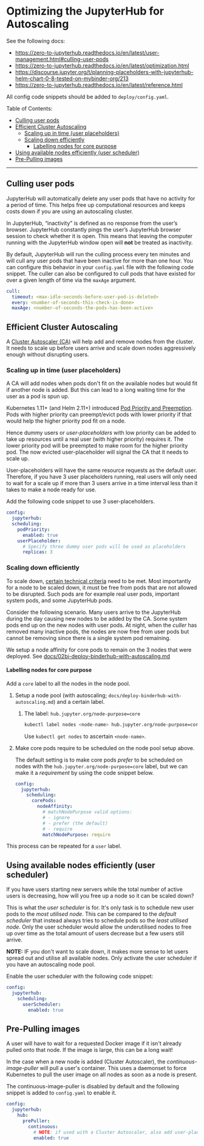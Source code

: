 # Optimizing the JupyterHub for Autoscaling

See the following docs:

- <https://zero-to-jupyterhub.readthedocs.io/en/latest/user-management.html#culling-user-pods>
- <https://zero-to-jupyterhub.readthedocs.io/en/latest/optimization.html>
- <https://discourse.jupyter.org/t/planning-placeholders-with-jupyterhub-helm-chart-0-8-tested-on-mybinder-org/213>
- <https://zero-to-jupyterhub.readthedocs.io/en/latest/reference.html>

All config code snippets should be added to `deploy/config.yaml`.

Table of Contents:

- [Culling user pods](#culling-user-pods)
- [Efficient Cluster Autoscaling](#efficient-cluster-autoscaling)
  - [Scaling up in time (user placeholders)](#scaling-up-in-time-user-placeholders)
  - [Scaling down efficiently](#scaling-down-efficiently)
    - [Labelling nodes for core purpose](#labelling-nodes-for-core-purpose)
- [Using available nodes efficiently (user scheduler)](#using-available-nodes-efficiently-user-scheduler)
- [Pre-Pulling images](#pre-pulling-images)

---

## Culling user pods

JupyterHub will automatically delete any user pods that have no activity for a period of time.
This helps free up computational resources and keeps costs down if you are using an autoscaling cluster.

In JupyterHub, “inactivity” is defined as no response from the user’s browser.
JupyterHub constantly pings the user’s JupyterHub browser session to check whether it is open.
This means that leaving the computer running with the JupyterHub window open will **not** be treated as inactivity.

By default, JupyterHub will run the culling process every ten minutes and will cull any user pods that have been inactive for more than one hour.
You can configure this behavior in your `config.yaml` file with the following code snippet.
The culler can also be configured to cull pods that have existed for over a given length of time via the `maxAge` argument.

```yaml
cull:
  timeout: <max-idle-seconds-before-user-pod-is-deleted>
  every: <number-of-seconds-this-check-is-done>
  maxAge: <number-of-seconds-the-pods-has-been-active>
```

## Efficient Cluster Autoscaling

A [Cluster Autoscaler (CA)](https://github.com/kubernetes/autoscaler/tree/master/cluster-autoscaler) will help add and remove nodes from the cluster.
It needs to scale up before users arrive and scale down nodes aggressively enough without disrupting users.

### Scaling up in time (user placeholders)

A CA will add nodes when pods don't fit on the available nodes but would fit if another node is added.
But this can lead to a long waiting time for the user as a pod is spun up.

Kubernetes 1.11+ (and Helm 2.11+) introduced [Pod Priority and Preemption](https://kubernetes.io/docs/concepts/configuration/pod-priority-preemption/).
Pods with higher priority can preempt/evict pods with lower priority if that would help the higher priority pod fit on a node.

Hence dummy users or _user-placeholders_ with low priority can be added to take up resources until a real user (with higher priority) requires it.
The lower priority pod will be preempted to make room for the higher priority pod.
The now evicted user-placeholder will signal the CA that it needs to scale up.

User-placeholders will have the same resource requests as the default user.
Therefore, if you have 3 user placeholders running, real users will only need to wait for a scale up if more than 3 users arrive in a time interval less than it takes to make a node ready for use.

Add the following code snippet to use 3 user-placeholders.

```yaml
config:
  jupyterhub:
  scheduling:
    podPriority:
      enabled: true
    userPlaceholder:
      # Specify three dummy user pods will be used as placeholders
      replicas: 3
```

### Scaling down efficiently

To scale down, [certain technical criteria](https://github.com/kubernetes/autoscaler/blob/master/cluster-autoscaler/FAQ.md#what-types-of-pods-can-prevent-ca-from-removing-a-node) need to be met.
Most importantly for a node to be scaled down, it must be free from pods that are not allowed to be disrupted.
Such pods are for example real user pods, important system pods, and some JupyterHub pods.

Consider the following scenario.
Many users arrive to the JupyterHub during the day causing new nodes to be added by the CA.
Some system pods end up on the new nodes with user pods.
At night, when the _culler_ has removed many inactive pods, the nodes are now free from user pods but cannot be removing since there is a single system pod remaining.

We setup a node affinity for core pods to remain on the 3 nodes that were deployed.
See [docs/02bi-deploy-binderhub-with-autoscaling.md](02bi-deploy-binderhub-with-autoscaling.md)

#### Labelling nodes for core purpose

Add a `core` label to all the nodes in the node pool.

1. Setup a node pool (with autoscaling; `docs/deploy-binderhub-with-autoscaling.md`) and a certain label.

   1. The label: `hub.jupyter.org/node-purpose=core`

      ```bash
      kubectl label nodes <node-name> hub.jupyter.org/node-purpose=core
      ```

      Use `kubectl get nodes` to ascertain `<node-name>`.

2. Make core pods require to be scheduled on the node pool setup above.

   The default setting is to make core pods _prefer_ to be scheduled on nodes with the `hub.jupyter.org/node-purpose=core` label, but we can make it a _requirement_ by using the code snippet below.

   ```yaml
   config:
     jupyterhub:
       scheduling:
         corePods:
           nodeAffinity:
             # matchNodePurpose valid options:
             # - ignore
             # - prefer (the default)
             # - require
             matchNodePurpose: require
   ```

This process can be repeated for a `user` label.

## Using available nodes efficiently (user scheduler)

If you have users starting new servers while the total number of active users is decreasing, how will you free up a node so it can be scaled down?

This is what the _user scheduler_ is for.
It's only task is to schedule new user pods to the _most utilised node_.
This can be compared to the _default scheduler_ that instead always tries to schedule pods so the _least utilised node_.
Only the user scheduler would allow the underutilised nodes to free up over time as the total amount of users decrease but a few users still arrive.

**NOTE:** IF you don't want to scale down, it makes more sense to let users spread out and utilise all available nodes.
Only activate the user scheduler if you have an autoscaling node pool.

Enable the user scheduler with the following code snippet:

```yaml
config:
  jupyterhub:
    scheduling:
      userScheduler:
        enabled: true
```

## Pre-Pulling images

A user will have to wait for a requested Docker image if it isn't already pulled onto that node.
If the image is large, this can be a long wait!

In the case when a new node is added (Cluster Autoscaler), the _continuous-image-puller_ will pull a user's container.
This uses a daemonset to force Kubernetes to pull the user image on all nodes as soon as a node is present.

The continuous-image-puller is disabled by default and the following snippet is added to `config.yaml` to enable it.

```yaml
config:
  jupyterhub:
    hub:
      prePuller:
        continuous:
          # NOTE: if used with a Cluster Autoscaler, also add user-placeholders
          enabled: true
```
